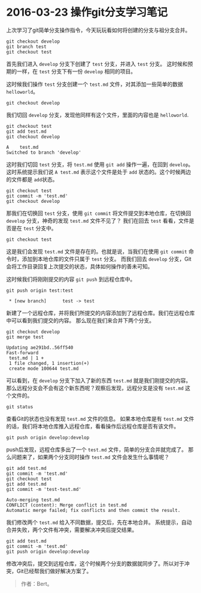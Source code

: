 # 2016-03-23 操作git分支学习笔记

上次学习了git简单分支操作指令，今天玩玩看如何将创建的分支与祖分支合并。

```
git checkout develop
git branch test
git checkout test
```

首先我们进入 `develop` 分支下创建了 `test` 分支，并进入 `test` 分支。 这时候和预期的一样，在 `test` 分支下有一份 `develop` 相同的项目。

这时候我们操作 `test` 分支创建一个 `test.md` 文件，对其添加一些简单的数据 `helloworld`。

```
git checkout develop
```

我们切回 `develop` 分支，发现他同样有这个文件，里面的内容也是 `helloworld`.

```
git checkout test
git add test.md
git checkout develop

A    test.md
Switched to branch 'develop'
```

这时我们切回 `test` 分支，将 `test.md` 使用 `git add` 操作一遍，在回到 `develop`。 这时系统提示我们说 `A test.md` 表示这个文件是处于 `add` 状态的。这个时候两边的文件都是 `add`状态。

```
git checkout test
git commit -m 'test.md'
git checkout develop
```

那我们在切换回 `test` 分支，使用 `git commit` 将文件提交到本地仓库，在切换回 `develop` 分支，神奇的发现 `test.md` 文件不见了？ 我们在回去 `test` 看看，文件是否是在 `test` 分支中。

```
git checkout test
```

这是我们会发现 `test.md` 文件是存在的。也就是说，当我们在使用 `git commit` 命令时，添加到本地仓库的文件只属于 `test` 分支。 而我们回去 `develop` 分支，Git会将工作目录回复上次提交的状态，具体如何操作的善未可知。

这时候我们将刚刚提交的内容 `git push` 到远程仓库中。

```
git push origin test:test

 * [new branch]      test -> test
```

新建了一个远程仓库，并将我们所提交的内容添加到了远程仓库。我们在远程仓库中可以看到我们提交的内容。 那么现在我们来合并下两个分支。

```
git checkout develop
git merge test

Updating ae291bd..56ff540
Fast-forward
 test.md | 1 +
 1 file changed, 1 insertion(+)
 create mode 100644 test.md
```

可以看到，在 `develop` 分支下加入了新的东西 `test.md` 就是我们刚提交的内容。 那么远程分支会不会有这个新东西呢？观察后发现，远程分支是没有 `test.md` 这个文件的。

```
git status
```

查看Git的状态也没有发现 `test.md` 文件的信息。 如果本地仓库是有 `test.md` 文件的话，我们将本地仓库推入远程仓库，看看操作后远程仓库是否有该文件。

```
git push origin develop:develop
```

push后发现，远程仓库多出了一个 `test.md` 文件，简单的分支合并就完成了。 那么问题来了，如果两个分支同时操作 `test.md` 文件会发生什么事情呢？

```
git add test.md
git commit -m 'test.md'
git checkout test
git add test.md
git commit -m 'test-test.md'

Auto-merging test.md
CONFLICT (content): Merge conflict in test.md
Automatic merge failed; fix conflicts and then commit the result.
```

我们修改两个 `test.md` 给入不同数据，提交后，先在本地合并。 系统提示，自动合并失败，两个文件有冲突，需要解决冲突后提交结果。

```
git add test.md
git commit -m 'test.md'
git push origin develop:develop
```

修改冲突后，提交到远程仓库，这个时候两个分支的数据就同步了。所以对于冲突，Git已经帮我们做好解决方案了。

> 作者：Bert。
